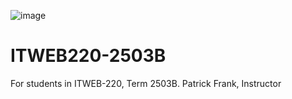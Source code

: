![image](https://github.com/PatrickFrankAIU/GradeManagerProject/assets/134087916/b5d814bf-e38f-456f-8f9c-cb5a98fb52fa)

# ITWEB220-2503B
For students in ITWEB-220, Term 2503B. 
Patrick Frank, Instructor

